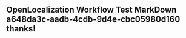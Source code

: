 <properties
ms.topic="hero-topic1"
ms.test1="hero-topic"
ms.test2="test"/>

## OpenLocalization Workflow Test MarkDown a648da3c-aadb-4cdb-9d4e-cbc05980d160 thanks!
